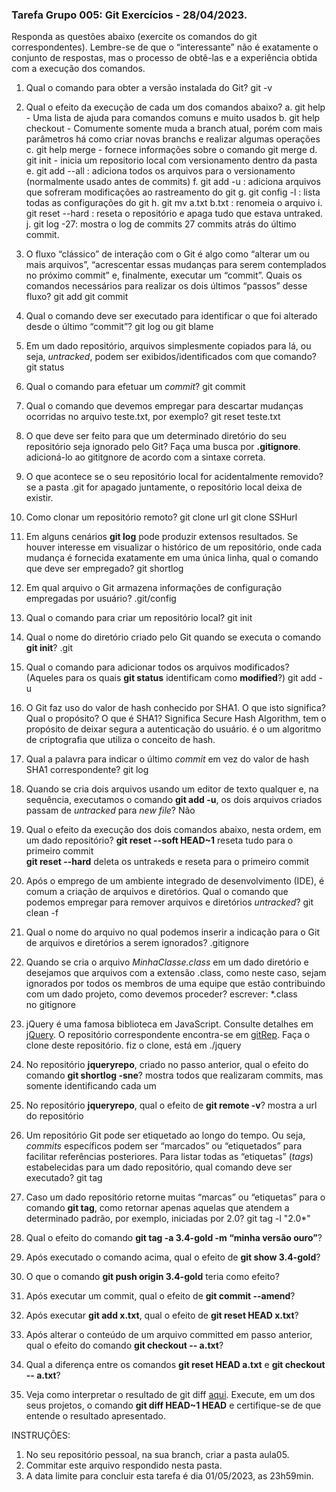 ### Tarefa Grupo 005: Git Exercícios - 28/04/2023.

Responda as questões abaixo (exercite os comandos do git correspondentes). Lembre-se de que o “interessante” não é exatamente o conjunto de respostas, mas o processo de obtê-las e a experiência obtida com a execução dos comandos.


1. Qual o comando para obter a versão instalada do Git? git -v 
2. Qual o efeito da execução de cada um dos comandos abaixo?
  a. git help - Uma lista de ajuda para comandos comuns e muito usados
  b. git help checkout - Comumente somente muda a branch atual, porém com mais parâmetros
  há como criar novas branchs e realizar algumas operações 
  c. git help merge - fornece informações sobre o comando git merge
  d. git init - inicia um repositorio local com versionamento dentro da pasta
  e. git add --all : adiciona todos os arquivos para o versionamento (normalmente usado antes de commits)
  f. git add -u : adiciona arquivos que sofreram modificações ao rastreamento do git
  g. git config -l : lista todas as configurações do git
  h. git mv a.txt b.txt : renomeia o arquivo
  i. git reset --hard : reseta o repositório e apaga tudo que estava untraked.
  j. git log -27: mostra o log de commits 27 commits atrás do último commit.
3. O fluxo “clássico” de interação com o Git é algo como “alterar um ou mais arquivos”, “acrescentar essas mudanças para serem contemplados no próximo commit” e, finalmente, executar um “commit”. Quais os comandos necessários para realizar os dois últimos “passos” desse fluxo?
  git add 
  git commit 
4. Qual o comando deve ser executado para identificar o que foi alterado desde o último “commit”?
git log ou git blame

5. Em um dado repositório, arquivos simplesmente copiados para lá, ou seja, _untracked_, podem ser exibidos/identificados com que comando?
git status

6. Qual o comando para efetuar um _commit_?
git commit
7. Qual o comando que devemos empregar para descartar mudanças ocorridas no arquivo teste.txt, por exemplo?
git reset teste.txt

8. O que deve ser feito para que um determinado diretório do seu repositório seja ignorado pelo Git? Faça uma busca por **.gitignore**.
adicioná-lo ao gititgnore de acordo com a sintaxe correta.

9. O que acontece se o seu repositório local for acidentalmente removido?
se a pasta .git for apagado juntamente, o repositório local deixa de existir.

10.  Como clonar um repositório remoto?
git clone url
git clone SSHurl

11.  Em alguns cenários **git log** pode produzir extensos resultados. Se houver interesse em visualizar o histórico de um repositório, onde cada mudança é fornecida exatamente em uma única linha, qual o comando que deve ser empregado?
git shortlog

12.  Em qual arquivo o Git armazena informações de configuração empregadas por usuário?
.git/config

13.  Qual o comando para criar um repositório local?
git init

14.  Qual o nome do diretório criado pelo Git quando se executa o comando **git init**?
.git
15.  Qual o comando para adicionar todos os arquivos modificados? (Aqueles para os quais **git status** identificam como **modified**?)
git add -u

16.  O Git faz uso do valor de hash conhecido por SHA1. O que isto significa? Qual o propósito? O que é SHA1?
Significa Secure Hash Algorithm, tem o propósito de deixar segura a autenticação do usuário.
é o um algoritmo de criptografia que utiliza o conceito de hash.

17.  Qual a palavra para indicar o último _commit_ em vez do valor de hash SHA1 correspondente?
git log

18.  Quando se cria dois arquivos usando um editor de texto qualquer e, na sequência, executamos o comando **git add -u**, os dois arquivos criados passam de _untracked_ para _new file_?
Não

19.  Qual o efeito da execução dos dois comandos abaixo, nesta ordem, em um dado repositório?
**git reset --soft HEAD~1** reseta tudo para o primeiro commit<br>
**git reset --hard** deleta os untrakeds e reseta para o primeiro commit


20.   Após o emprego de um ambiente integrado de desenvolvimento (IDE), é comum a criação de arquivos e diretórios. Qual o comando que podemos empregar para remover arquivos e diretórios _untracked_?
git clean -f

21.   Qual o nome do arquivo no qual podemos inserir a indicação para o Git de arquivos e diretórios a serem ignorados?
.gitignore

22.   Quando se cria o arquivo _MinhaClasse.class_ em um dado diretório e desejamos que arquivos com a extensão .class, como neste caso, sejam ignorados por todos os membros de uma equipe que estão contribuindo com um dado projeto, como devemos proceder?
escrever: *.class<br>
no gitignore

23.   jQuery é uma famosa biblioteca em JavaScript. Consulte detalhes em [jQuery](http://jquery.com). O repositório correspondente encontra-se em [gitRep](https://github.com/jquery/jquery.git). Faça o clone deste repositório.
fiz o clone, está em ./jquery

24.   No repositório **jqueryrepo**, criado no passo anterior, qual o efeito do comando
**git shortlog -sne**?
mostra todos que realizaram commits, mas somente identificando cada um


1.    No repositório **jqueryrepo**, qual o efeito de **git remote -v**?
mostra a url do repositório

2.    Um repositório Git pode ser etiquetado ao longo do tempo. Ou seja, _commits_ específicos podem ser “marcados” ou “etiquetados” para facilitar referências posteriores. Para listar todas as “etiquetas” (_tags_) estabelecidas para um dado repositório, qual comando deve ser executado?
git tag

3.   Caso um dado repositório retorne muitas “marcas” ou “etiquetas” para o comando **git tag**, como retornar apenas aquelas que atendem a determinado padrão, por exemplo, iniciadas por 2.0?
git tag -l "2.0*"

4.   Qual o efeito do comando **git tag -a 3.4-gold -m “minha versão ouro”**?



5.   Após executado o comando acima, qual o efeito de **git show 3.4-gold**?
6.   O que o comando **git push origin 3.4-gold** teria como efeito?
7.   Após executar um commit, qual o efeito de **git commit --amend**?
8.   Após executar **git add x.txt**, qual o efeito de **git reset HEAD x.txt**?
9.  Após alterar o conteúdo de um arquivo committed em passo anterior, qual o efeito do comando **git checkout -- a.txt**?
10. Qual a diferença entre os comandos **git reset HEAD a.txt** e **git checkout -- a.txt**?
11. Veja como interpretar o resultado de git diff [aqui](https://medium.com/therobinkim/how-to-read-a-git-diff-6c87a9dc47c5). Execute, em um dos seus projetos, o comando **git diff HEAD~1 HEAD** e certifique-se de que entende o resultado apresentado.



INSTRUÇÕES:

1. No seu repositório pessoal, na sua branch, criar a pasta aula05.
2. Commitar este arquivo respondido nesta pasta.
3. A data limite para concluir esta tarefa é dia 01/05/2023, as 23h59min.











</DIV/>
